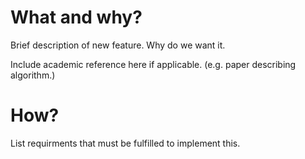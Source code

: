 # What and why?
Brief description of new feature. Why do we want it.

Include academic reference here if applicable. (e.g. paper describing algorithm.)

# How?

List requirments that must be fulfilled to implement this.